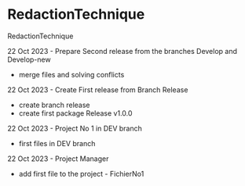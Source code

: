 # RedactionTechnique
RedactionTechnique

22 Oct 2023 - Prepare Second release from the branches Develop and Develop-new
- merge files and solving conflicts
  
22 Oct 2023 - Create First release from Branch Release
- create branch release
- create first package Release v1.0.0

22 Oct 2023 - Project No 1 in DEV branch
- first files in DEV branch 

22 Oct 2023 - Project Manager
- add first file to the project - FichierNo1
  
